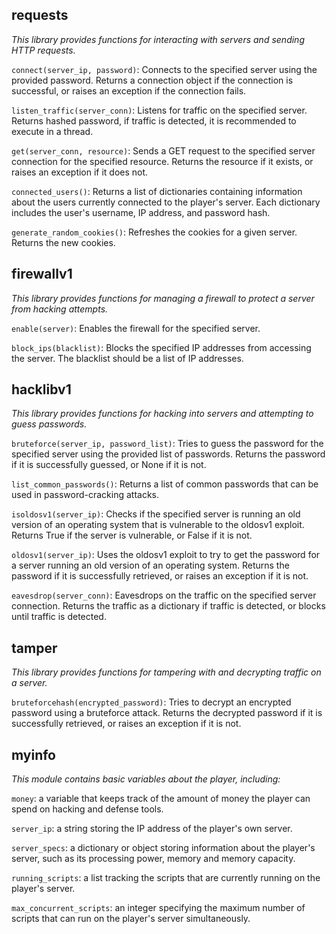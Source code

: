 ## requests

_This library provides functions for interacting with servers and sending HTTP requests._

`connect(server_ip, password)`: Connects to the specified server using the provided password. Returns a connection object if the connection is successful, or raises an exception if the connection fails.

`listen_traffic(server_conn)`: Listens for traffic on the specified server. Returns hashed password, if traffic is detected, it is recommended to execute in a thread.

`get(server_conn, resource)`: Sends a GET request to the specified server connection for the specified resource. Returns the resource if it exists, or raises an exception if it does not.

`connected_users()`: Returns a list of dictionaries containing information about the users currently connected to the player's server. Each dictionary includes the user's username, IP address, and password hash.

`generate_random_cookies()`: Refreshes the cookies for a given server. Returns the new cookies.

## firewallv1

_This library provides functions for managing a firewall to protect a server from hacking attempts._

`enable(server)`: Enables the firewall for the specified server.

`block_ips(blacklist)`: Blocks the specified IP addresses from accessing the server. The blacklist should be a list of IP addresses.

## hacklibv1

_This library provides functions for hacking into servers and attempting to guess passwords._

`bruteforce(server_ip, password_list)`: Tries to guess the password for the specified server using the provided list of passwords. Returns the password if it is successfully guessed, or None if it is not.

`list_common_passwords()`: Returns a list of common passwords that can be used in password-cracking attacks.

`isoldosv1(server_ip)`: Checks if the specified server is running an old version of an operating system that is vulnerable to the oldosv1 exploit. Returns True if the server is vulnerable, or False if it is not.

`oldosv1(server_ip)`: Uses the oldosv1 exploit to try to get the password for a server running an old version of an operating system. Returns the password if it is successfully retrieved, or raises an exception if it is not.

`eavesdrop(server_conn)`: Eavesdrops on the traffic on the specified server connection. Returns the traffic as a dictionary if traffic is detected, or blocks until traffic is detected.

## tamper

_This library provides functions for tampering with and decrypting traffic on a server._

`bruteforcehash(encrypted_password)`: Tries to decrypt an encrypted password using a bruteforce attack. Returns the decrypted password if it is successfully retrieved, or raises an exception if it is not.

## myinfo

_This module contains basic variables about the player, including:_

`money`: a variable that keeps track of the amount of money the player can spend on hacking and defense tools.

`server_ip`: a string storing the IP address of the player's own server.

`server_specs`: a dictionary or object storing information about the player's server, such as its processing power, memory and memory capacity.

`running_scripts`: a list tracking the scripts that are currently running on the player's server.

`max_concurrent_scripts`: an integer specifying the maximum number of scripts that can run on the player's server simultaneously.
